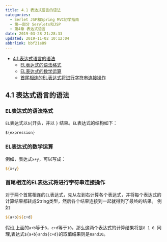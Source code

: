 ```yaml
---
title: 4.1 表达式语言的语法
categories: 
  - Serlet JSP和Spring MVC初学指南
  - 第一部分 Servlets和JSP
  - 第4章 表达式语言
date: 2019-03-28 21:28:33
updated: 2019-11-02 10:12:04
abbrlink: bbf21e89
---
```

<div id='my_toc'>

- [4.1 表达式语言的语法](/JavaReadingNotes/bbf21e89/#4-1-表达式语言的语法)
    - [EL表达式的语法格式](/JavaReadingNotes/bbf21e89/#EL表达式的语法格式)
    - [EL表达式的数学运算](/JavaReadingNotes/bbf21e89/#EL表达式的数学运算)
    - [首尾相连的EL表达式将进行字符串连接操作](/JavaReadingNotes/bbf21e89/#首尾相连的EL表达式将进行字符串连接操作)

</div>
<!--more-->
<script>if (navigator.platform.toLowerCase() == 'win32'){document.getElementById('my_toc').style.display = 'none';}</script>

<!--end-->
## 4.1 表达式语言的语法 ##
### EL表达式的语法格式 ###
`EL`表达式以`${`开头，并以 `}` 结束。`EL`表达式的结构如下：
```java
${expression}
```
### EL表达式的数学运算 ###
例如，表达式`x+y`，可以写成：
```jsp
${x+y}
```
### 首尾相连的EL表达式将进行字符串连接操作 ###
对于两个首尾相连的`EL`表达式，先从左到右计算各个表达式，并将每个表达式的计算结果都转成String类型，然后各个结果连接到一起就得到了最终的结果。
例如
```jsp
${a+b}${c+d}
```
假设,上面的`a+b`等于`8`，`c+d`等于`10`，那么这两个表达式的计算结果将是`8 1 0`.
同理,表达式`${a+b}and${c+d}`的取值结果则是`8and10`。

